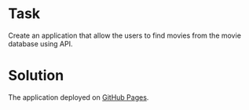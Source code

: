 # Task
Create an application that allow the users to find movies from the movie database using API.
# Solution
The application deployed on [GitHub Pages](https://th0m45y3.github.io/movie-app/).

